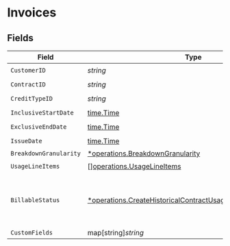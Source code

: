 # Invoices


## Fields

| Field                                                                                                                                             | Type                                                                                                                                              | Required                                                                                                                                          | Description                                                                                                                                       |
| ------------------------------------------------------------------------------------------------------------------------------------------------- | ------------------------------------------------------------------------------------------------------------------------------------------------- | ------------------------------------------------------------------------------------------------------------------------------------------------- | ------------------------------------------------------------------------------------------------------------------------------------------------- |
| `CustomerID`                                                                                                                                      | *string*                                                                                                                                          | :heavy_check_mark:                                                                                                                                | N/A                                                                                                                                               |
| `ContractID`                                                                                                                                      | *string*                                                                                                                                          | :heavy_check_mark:                                                                                                                                | N/A                                                                                                                                               |
| `CreditTypeID`                                                                                                                                    | *string*                                                                                                                                          | :heavy_check_mark:                                                                                                                                | N/A                                                                                                                                               |
| `InclusiveStartDate`                                                                                                                              | [time.Time](https://pkg.go.dev/time#Time)                                                                                                         | :heavy_check_mark:                                                                                                                                | N/A                                                                                                                                               |
| `ExclusiveEndDate`                                                                                                                                | [time.Time](https://pkg.go.dev/time#Time)                                                                                                         | :heavy_check_mark:                                                                                                                                | N/A                                                                                                                                               |
| `IssueDate`                                                                                                                                       | [time.Time](https://pkg.go.dev/time#Time)                                                                                                         | :heavy_check_mark:                                                                                                                                | N/A                                                                                                                                               |
| `BreakdownGranularity`                                                                                                                            | [*operations.BreakdownGranularity](../../models/operations/breakdowngranularity.md)                                                               | :heavy_minus_sign:                                                                                                                                | N/A                                                                                                                                               |
| `UsageLineItems`                                                                                                                                  | [][operations.UsageLineItems](../../models/operations/usagelineitems.md)                                                                          | :heavy_check_mark:                                                                                                                                | N/A                                                                                                                                               |
| `BillableStatus`                                                                                                                                  | [*operations.CreateHistoricalContractUsageInvoicesBillableStatus](../../models/operations/createhistoricalcontractusageinvoicesbillablestatus.md) | :heavy_minus_sign:                                                                                                                                | This field's availability is dependent on your client's configuration.                                                                            |
| `CustomFields`                                                                                                                                    | map[string]*string*                                                                                                                               | :heavy_minus_sign:                                                                                                                                | N/A                                                                                                                                               |